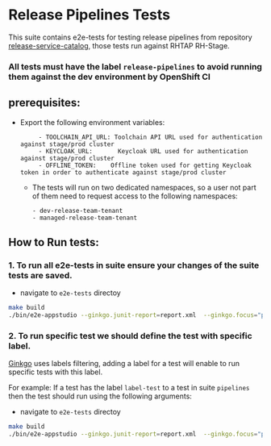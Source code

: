 # Release Pipelines Tests

This suite contains e2e-tests for testing release pipelines from repository [release-service-catalog](https://github.com/redhat-appstudio/release-service-catalog/tree/main), those tests run against RHTAP RH-Stage.

### All tests must have the label `release-pipelines` to avoid running them against the dev environment by OpenShift CI
## prerequisites: 
- Export the following environment variables:
     ```
          - TOOLCHAIN_API_URL: Toolchain API URL used for authentication against stage/prod cluster
          - KEYCLOAK_URL:       Keycloak URL used for authentication against stage/prod cluster
          - OFFLINE_TOKEN:    Offline token used for getting Keycloak token in order to authenticate against stage/prod cluster
     ```
     -  The tests will run on two dedicated namespaces, so a user not part of them need to request access to the following namespaces:
          ```
          - dev-release-team-tenant
          - managed-release-team-tenant
          ```

## How to Run tests:

### 1. To run all e2e-tests in suite ensure your changes of the suite tests are saved.
- navigate to `e2e-tests` directoy 
 ```bash
 make build 
 ./bin/e2e-appstudio --ginkgo.junit-report=report.xml  --ginkgo.focus="pipelines"
 ```

### 2. To run specific test we should define the test with specific label.
[Ginkgo](https://onsi.github.io/ginkgo/#why-ginkgo) uses labels filtering, adding a label for a test will enable to run specific tests with this label. 

For example: 
If a test has the label `label-test` to a test in suite `pipelines` then the test should run using the following arguments:

- navigate to `e2e-tests` directoy 
 ```bash
 make build 
 ./bin/e2e-appstudio --ginkgo.junit-report=report.xml  --ginkgo.focus="pipelines" --ginkgo.label-filter="label-test"
 ```



